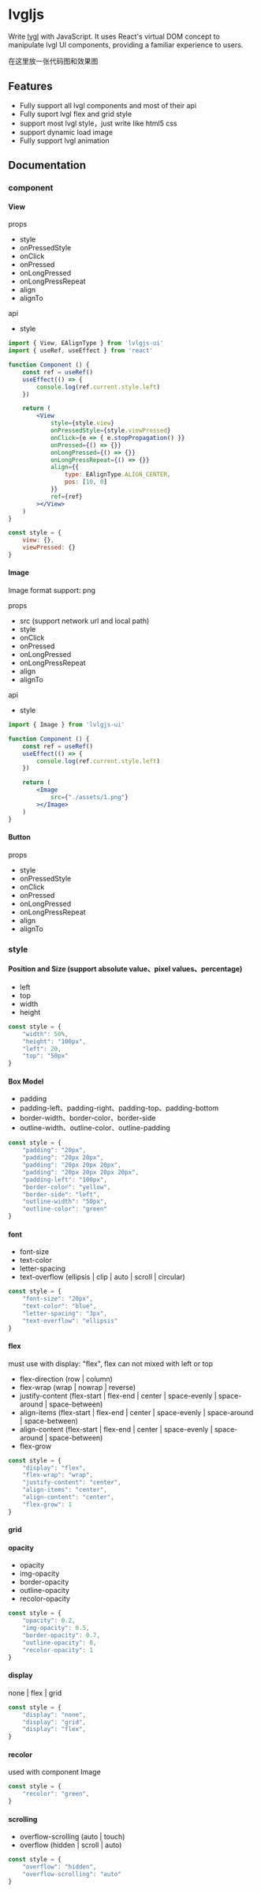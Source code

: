# lvgljs

Write [lvgl](https://github.com/lvgl/lvgl) with JavaScript. It uses React's virtual DOM concept to manipulate lvgl UI components, providing a familiar experience to users.

在这里放一张代码图和效果图

## Features
- Fully support all lvgl components and most of their api
- Fully suport lvgl flex and grid style
- support most lvgl style，just write like html5 css
- support dynamic load image
- Fully support lvgl animation


## Documentation
### component
#### View
props
- style
- onPressedStyle
- onClick
- onPressed
- onLongPressed
- onLongPressRepeat
- align
- alignTo

api
- style

```jsx
import { View, EAlignType } from 'lvlgjs-ui'
import { useRef, useEffect } from 'react'

function Component () {
    const ref = useRef()
    useEffect(() => {
        console.log(ref.current.style.left)
    })

    return (
        <View
            style={style.view}
            onPressedStyle={style.viewPressed}
            onClick={e => { e.stopPropagation() }}
            onPressed={() => {}}
            onLongPressed={() => {}}
            onLongPressRepeat={() => {}}
            align={{
                type: EAlignType.ALIGN_CENTER,
                pos: [10, 0]
            }}
            ref={ref}
        ></View>
    )
}

const style = {
    view: {},
    viewPressed: {}
}
```


#### Image
Image format support: png

props
- src (support network url and local path)
- style
- onClick
- onPressed
- onLongPressed
- onLongPressRepeat
- align
- alignTo

api
- style
  
```jsx
import { Image } from 'lvlgjs-ui'

function Component () {
    const ref = useRef()
    useEffect(() => {
        console.log(ref.current.style.left)
    })

    return (
        <Image
            src={"./assets/1.png"}
        ></Image>
    )
}
```

#### Button
props
- style
- onPressedStyle
- onClick
- onPressed
- onLongPressed
- onLongPressRepeat
- align
- alignTo




### style

#### Position and Size (support absolute value、pixel values、percentage)
- left
- top
- width
- height
  
```js
const style = {
    "width": 50%,
    "height": "100px",
    "left": 20,
    "top": "50px"
}
```

#### Box Model
- padding
- padding-left、padding-right、padding-top、padding-bottom
- border-width、border-color、border-side
- outline-width、outline-color、outline-padding
  
```js
const style = {
    "padding": "20px",
    "padding": "20px 20px",
    "padding": "20px 20px 20px",
    "padding": "20px 20px 20px 20px",
    "padding-left": "100px",
    "border-color": "yellow",
    "border-side": "left",
    "outline-width": "50px",
    "outline-color": "green"
}
```

#### font
- font-size
- text-color
- letter-spacing
- text-overflow (ellipsis | clip | auto | scroll | circular)

```js
const style = {
    "font-size": "20px",
    "text-color": "blue",
    "letter-spacing": "3px",
    "text-overflow": "ellipsis"
}
```  

#### flex
must use with display: "flex", flex can not mixed with left or top
- flex-direction (row | column)
- flex-wrap (wrap | nowrap | reverse)
- justify-content (flex-start | flex-end | center | space-evenly | space-around | space-between)
- align-items (flex-start | flex-end | center | space-evenly | space-around | space-between)
- align-content (flex-start | flex-end | center | space-evenly | space-around | space-between)
- flex-grow
  
```js
const style = {
    "display": "flex",
    "flex-wrap": "wrap",
    "justify-content": "center",
    "align-items": "center",
    "align-content": "center",
    "flex-grow": 1
}
```

#### grid

#### opacity
- opacity
- img-opacity
- border-opacity
- outline-opacity
- recolor-opacity
  
```js
const style = {
    "opacity": 0.2,
    "img-opacity": 0.5,
    "border-opacity": 0.7,
    "outline-opacity": 0,
    "recolor-opacity": 1
}
```

#### display 
none | flex | grid
```js
const style = {
    "display": "none",
    "display": "grid",
    "display": "flex",
}
```

#### recolor
used with component Image
```js
const style = {
    "recolor": "green",
}
```

#### scrolling
- overflow-scrolling (auto | touch)
- overflow (hidden | scroll | auto)
```js
const style = {
    "overflow": "hidden",
    "overflow-scrolling": "auto"
}
```